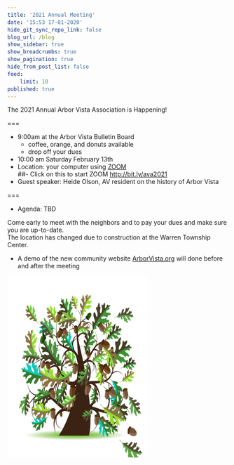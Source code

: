 ```yaml
---
title: '2021 Annual Meeting'
date: '15:53 17-01-2020'
hide_git_sync_repo_link: false
blog_url: /blog
show_sidebar: true
show_breadcrumbs: true
show_pagination: true
hide_from_post_list: false
feed:
    limit: 10
published: true
---
```


<div class="bg-success">The 2021 Annual Arbor Vista Association is Happening!</div>

===
- 9:00am at the Arbor Vista Bulletin Board 
  -  coffee, orange, and donuts available
  - drop off your dues
- 10:00 am  Saturday February 13th 
- Location:  your computer using [ZOOM](http://bit.ly/ava2021)  
##- Click on this to start ZOOM  http://bit.ly/ava2021
- Guest speaker: Heide Olson, AV resident on the history of Arbor Vista

===

- Agenda: TBD

Come early to meet with the neighbors and to pay your dues and make sure you are up-to-date.   
The location has changed due to construction at the Warren Township Center.

- A demo of the new community website [ArborVista.org](https://arborvista.org) will done before and after the meeting


![image](Oak_Tree.png)
